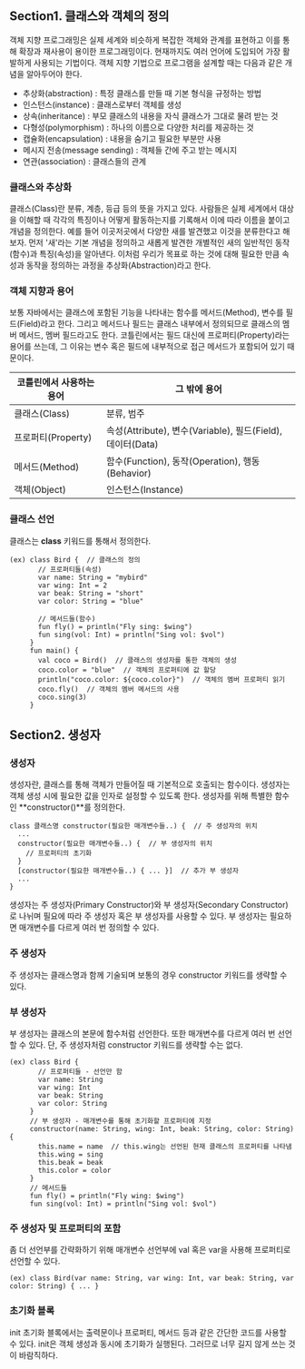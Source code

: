 ## Section1. 클래스와 객체의 정의

객체 지향 프로그래밍은 실제 세계와 비슷하게 복잡한 객체와 관계를 표현하고 이를 통해 확장과 재사용이 용이한 프로그래밍이다. 현재까지도 여러 언어에 도입되어 가장 활발하게 사용되는 기법이다. 객체 지향 기법으로 프로그램을 설계할 때는 다음과 같은 개념을 알아두어야 한다.

  - 추상화(abstraction) : 특정 클래스를 만들 때 기본 형식을 규정하는 방법
  - 인스턴스(instance) : 클래스로부터 객체를 생성
  - 상속(inheritance) : 부모 클래스의 내용을 자식 클래스가 그대로 물려 받는 것
  - 다형성(polymorphism) : 하나의 이름으로 다양한 처리를 제공하는 것
  - 캡슐화(encapsulation) : 내용을 숨기고 필요한 부분만 사용
  - 메시지 전송(message sending) : 객체들 간에 주고 받는 메시지
  - 연관(association) : 클래스들의 관계

### 클래스와 추상화
클래스(Class)란 분류, 계층, 등급 등의 뜻을 가지고 있다. 사람들은 실제 세계에서 대상을 이해할 때 각각의 특징이나 어떻게 활동하는지를 기록해서 이에 따라 이름을 붙이고 개념을 정의한다. 예를 들어 이곳저곳에서 다양한 새를 발견했고 이것을 분류한다고 해보자. 먼저 '새'라는 기본 개념을 정의하고 새롭게 발견한 개별적인 새의 일반적인 동작(함수)과 특징(속성)을 알아낸다. 이처럼 우리가 목표로 하는 것에 대해 필요한 만큼 속성과 동작을 정의하는 과정을 추상화(Abstraction)라고 한다.

### 객체 지향과 용어
보통 자바에서는 클래스에 포함된 기능을 나타내는 함수를 메서드(Method), 변수를 필드(Field)라고 한다. 그리고 메서드나 필드는 클래스 내부에서 정의되므로 클래스의 멤버 메서드, 멤버 필드라고도 한다. 코틀린에서는 필드 대신에 프로퍼티(Property)라는 용어를 쓰는데, 그 이유는 변수 혹은 필드에 내부적으로 접근 메서드가 포함되어 있기 때문이다.

코틀린에서 사용하는 용어 | 그 밖에 용어
-----|-----
클래스(Class) | 분류, 범주
프로퍼티(Property) | 속성(Attribute), 변수(Variable), 필드(Field), 데이터(Data)
메서드(Method) | 함수(Function), 동작(Operation), 행동(Behavior)
객체(Object) | 인스턴스(Instance)

### 클래스 선언
클래스는 **class** 키워드를 통해서 정의한다.
```
(ex) class Bird {  // 클래스의 정의
       // 프로퍼티들(속성)
       var name: String = "mybird"
       var wing: Int = 2
       var beak: String = "short"
       var color: String = "blue"
       
       // 메서드들(함수)
       fun fly() = println("Fly sing: $wing")
       fun sing(vol: Int) = println("Sing vol: $vol")
     }
     fun main() {
       val coco = Bird()  // 클래스의 생성자를 통한 객체의 생성
       coco.color = "blue"  // 객체의 프로퍼티에 값 할당
       println("coco.color: ${coco.color}")  // 객체의 멤버 프로퍼티 읽기
       coco.fly()  // 객체의 멤버 메서드의 사용
       coco.sing(3)
     }
```

## Section2. 생성자

### 생성자
생성자란, 클래스를 통해 객체가 만들어질 때 기본적으로 호출되는 함수이다. 생성자는 객체 생성 시에 필요한 값을 인자로 설정할 수 있도록 한다. 생성자를 위해 특별한 함수인 **constructor()**를 정의한다.

```
class 클래스명 constructor(필요한 매개변수들..) {  // 주 생성자의 위치
  ...
  constructor(필요한 매개변수들..) {  // 부 생성자의 위치
    // 프로퍼티의 초기화
  }
  [constructor(필요한 매개변수들..) { ... }]  // 추가 부 생성자
  ...
}
```

생성자는 주 생성자(Primary Constructor)와 부 생성자(Secondary Constructor)로 나뉘며 필요에 따라 주 생성자 혹은 부 생성자를 사용할 수 있다. 부 생성자는 필요하면 매개변수를 다르게 여러 번 정의할 수 있다.

### 주 생성자
주 생성자는 클래스명과 함께 기술되며 보통의 경우 constructor 키워드를 생략할 수 있다.

### 부 생성자
부 생성자는 클래스의 본문에 함수처럼 선언한다. 또한 매개변수를 다르게 여러 번 선언할 수 있다. 단, 주 생성자처럼 constructor 키워드를 생략할 수는 없다.
```
(ex) class Bird {
       // 프로퍼티들 - 선언만 함
       var name: String
       var wing: Int
       var beak: String
       var color: String
     }
     // 부 생성자 - 매개변수를 통해 초기화할 프로퍼티에 지정
     constructor(name: String, wing: Int, beak: String, color: String) {
       this.name = name  // this.wing는 선언된 현재 클래스의 프로퍼티를 나타냄
       this.wing = sing
       this.beak = beak
       this.color = color
     }
     // 메서드들
     fun fly() = println("Fly wing: $wing")
     fun sing(vol: Int) = println("Sing vol: $vol")
```

### 주 생성자 및 프로퍼티의 포함
좀 더 선언부를 간략화하기 위해 매개변수 선언부에 val 혹은 var을 사용해 프로퍼티로 선언할 수 있다.
```
(ex) class Bird(var name: String, var wing: Int, var beak: String, var color: String) { ... }
```

### 초기화 블록
init 초기화 블록에서는 출력문이나 프로퍼티, 메서드 등과 같은 간단한 코드를 사용할 수 있다. init은 객체 생성과 동시에 초기화가 실행된다. 그러므로 너무 길지 않게 쓰는 것이 바람직하다.
